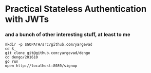 # Practical Stateless Authentication with JWTs
### and a bunch of other interesting stuff, at least to me

    mkdir -p $GOPATH/src/github.com/yargevad
    cd $_
    git clone git@github.com:yargevad/dengo
    cd dengo/201610
    go run
    open http://localhost:8080/signup
